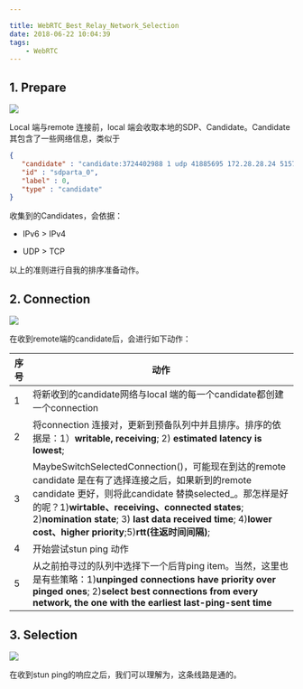 ```yaml
---

title: WebRTC_Best_Relay_Network_Selection
date: 2018-06-22 10:04:39
tags:
    - WebRTC
---
```


## 1. Prepare

![](https://raw.githubusercontent.com/JShell07/jshell07.github.io/master/images/webRTC/RelayNetworkSelection/WebRTC_Best_Relay_Network_Sort_Itself.png)

<!--more-->

Local 端与remote 连接前，local 端会收取本地的SDP、Candidate。Candidate 其包含了一些网络信息，类似于

```json
{
   "candidate" : "candidate:3724402988 1 udp 41885695 172.28.28.24 51570 typ relay raddr 101.206.166.96 rport 23166 generation 0 ufrag 8B5q network-id 3 network-cost 50",
   "id" : "sdparta_0",
   "label" : 0,
   "type" : "candidate"
}
```

收集到的Candidates，会依据：

- IPv6 > IPv4

- UDP > TCP

以上的准则进行自我的排序准备动作。

## 2. Connection

![](https://raw.githubusercontent.com/JShell07/jshell07.github.io/master/images/webRTC/RelayNetworkSelection/WebRTC_Best_Relay_Network_Get_Candidate.png)

在收到remote端的candidate后，会进行如下动作：

| 序号  | 动作                                                                                                                                                                                                                                                                                  |
| --- | ----------------------------------------------------------------------------------------------------------------------------------------------------------------------------------------------------------------------------------------------------------------------------------- |
| 1   | 将新收到的candidate网络与local 端的每一个candidate都创建一个connection                                                                                                                                                                                                                                |
| 2   | 将connection 连接对，更新到预备队列中并且排序。排序的依据是：1）**writable, receiving**; 2) **estimated latency is lowest**;                                                                                                                                                                                  |
| 3   | MaybeSwitchSelectedConnection()，可能现在到达的remote candidate 是在有了选择连接之后，如果新到的remote candidate 更好，则将此candidate 替换selected_。那怎样是好的呢？1)**wirtable、receiving、connected states**; 2)**nomination state**; 3) **last data received time**; 4)**lower cost、higher priority**;5)**rtt(往返时间间隔)**; |
| 4   | 开始尝试stun ping 动作                                                                                                                                                                                                                                                                    |
| 5   | 从之前拍寻过的队列中选择下一个后背ping item。当然，这里也是有些策略：1)**unpinged connections have priority over pinged ones**; 2)**select best connections from every network, the one with the earliest last-ping-sent time**                                                                                   |

## 3. Selection

![](https://raw.githubusercontent.com/JShell07/jshell07.github.io/master/images/webRTC/RelayNetworkSelection/WebRTC_Best_Relay_Network_Get_Ping_Response.png)

在收到stun ping的响应之后，我们可以理解为，这条线路是通的。


